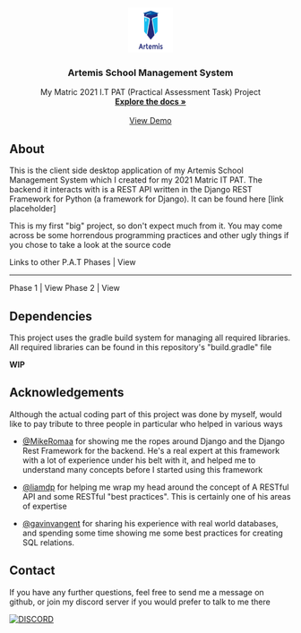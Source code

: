 <br />
<p align="center">
  <a href="">
    <img src="src/main/resources/Images/ArtemisAlpha.png" alt="Logo" width="80" height="80">
  </a>

  <h3 align="center">Artemis School Management System</h3>

  <p align="center">
    My Matric 2021 I.T PAT (Practical Assessment Task) Project
    <br />
    <a href=""><strong>Explore the docs »</strong></a>
    <br />
    <br />
    <a href="">View Demo</a>
  </p>
</p>



## About
This is the client side desktop application of my Artemis School Management System which I created for my 2021 Matric IT PAT. The backend it interacts with is a REST API written in the Django REST Framework for Python (a framework for Django). It can be found here [link placeholder]

This is my first "big" project, so don't expect much from it. You may come across be some horrendous programming practices and other ugly things if you chose to take a look at the source code

Links to other P.A.T Phases | View
---------------------------   -----
Phase 1 | View
Phase 2 | View

## Dependencies

This project uses the gradle build system for managing all required libraries. All required libraries can be found in this repository's "build.gradle" file

**WIP**

## Acknowledgements

Although the actual coding part of this project was done by myself, would like to pay tribute to three people in particular who helped in various ways

- [@MikeRomaa](https://github.com/MikeRomaa) for showing me the ropes around Django and the Django Rest Framework for the backend. He's a real expert at this framework with a lot of experience under his belt with it, and helped me to understand many concepts before I started using this framework

- [@liamdp](https://github.com/liamdp) for helping me wrap my head around the concept of A RESTful API and some RESTful "best practices". This is certainly one of his areas of expertise

- [@gavinvangent](https://github.com/gavinvangent) for sharing his experience with real world databases, and spending some time showing me some best practices for creating SQL relations.


## Contact

If you have any further questions, feel free to send me a message on github, or join my discord server if you would prefer to talk to me there

[![DISCORD](https://img.shields.io/discord/591914197219016707.svg?label=Discord&logo=Discord&colorB=7289da&style=for-the-badge)](https://discord.gg/9RcdNvB)
